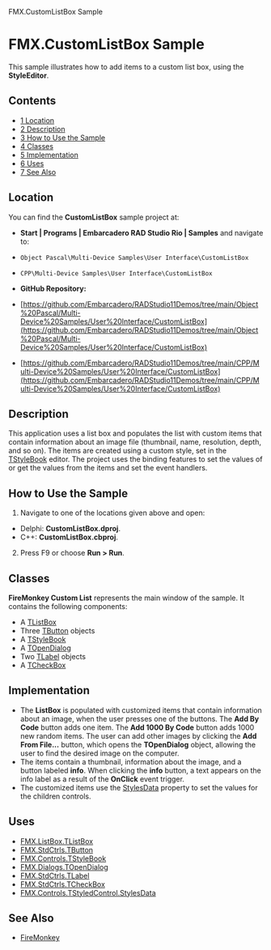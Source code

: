FMX.CustomListBox Sample[]()
# FMX.CustomListBox Sample 


This sample illustrates how to add items to a custom list box, using the **StyleEditor**.
## Contents



* [1 Location](#Location)
* [2 Description](#Description)
* [3 How to Use the Sample](#How_to_Use_the_Sample)
* [4 Classes](#Classes)
* [5 Implementation](#Implementation)
* [6 Uses](#Uses)
* [7 See Also](#See_Also)


## Location 

You can find the **CustomListBox** sample project at:
* **Start | Programs | Embarcadero RAD Studio Rio | Samples** and navigate to:

* `Object Pascal\Multi-Device Samples\User Interface\CustomListBox`
* `CPP\Multi-Device Samples\User Interface\CustomListBox`

* **GitHub Repository:**

* [https://github.com/Embarcadero/RADStudio11Demos/tree/main/Object%20Pascal/Multi-Device%20Samples/User%20Interface/CustomListBox](https://github.com/Embarcadero/RADStudio11Demos/tree/main/Object%20Pascal/Multi-Device%20Samples/User%20Interface/CustomListBox)
* [https://github.com/Embarcadero/RADStudio11Demos/tree/main/CPP/Multi-Device%20Samples/User%20Interface/CustomListBox](https://github.com/Embarcadero/RADStudio11Demos/tree/main/CPP/Multi-Device%20Samples/User%20Interface/CustomListBox)

## Description 

This application uses a list box and populates the list with custom items that contain information about an image file (thumbnail, name, resolution, depth, and so on). The items are created using a custom style, set in the [TStyleBook](http://docwiki.embarcadero.com/Libraries/en/FMX.Controls.TStyleBook) editor. The project uses the binding features to set the values of or get the values from the items and set the event handlers.
## How to Use the Sample 


1.  Navigate to one of the locations given above and open:

*  Delphi: **CustomListBox.dproj**.
*  C++: **CustomListBox.cbproj**.

2.  Press F9 or choose **Run > Run**.

## Classes 

**FireMonkey Custom List** represents the main window of the sample. It contains the following components:
*  A [TListBox](http://docwiki.embarcadero.com/Libraries/en/FMX.ListBox.TListBox)
*  Three [TButton](http://docwiki.embarcadero.com/Libraries/en/FMX.StdCtrls.TButton) objects
*  A [TStyleBook](http://docwiki.embarcadero.com/Libraries/en/FMX.Controls.TStyleBook)
*  A [TOpenDialog](http://docwiki.embarcadero.com/Libraries/en/FMX.Dialogs.TOpenDialog)
*  Two [TLabel](http://docwiki.embarcadero.com/Libraries/en/FMX.StdCtrls.TLabel) objects
*  A [TCheckBox](http://docwiki.embarcadero.com/Libraries/en/FMX.StdCtrls.TCheckBox)

## Implementation 


*  The **ListBox** is populated with customized items that contain information about an image, when the user presses one of the buttons. The **Add By Code** button adds one item. The **Add 1000 By Code** button adds 1000 new random items. The user can add other images by clicking the **Add From File...** button, which opens the **TOpenDialog** object, allowing the user to find the desired image on the computer.
*  The items contain a thumbnail, information about the image, and a button labeled **info**. When clicking the **info** button, a text appears on the info label as a result of the **OnClick** event trigger.
*  The customized items use the [StylesData](http://docwiki.embarcadero.com/Libraries/en/FMX.Controls.TStyledControl.StylesData) property to set the values for the children controls.

## Uses 


* [FMX.ListBox.TListBox](http://docwiki.embarcadero.com/Libraries/en/FMX.ListBox.TListBox)
* [FMX.StdCtrls.TButton](http://docwiki.embarcadero.com/Libraries/en/FMX.StdCtrls.TButton)
* [FMX.Controls.TStyleBook](http://docwiki.embarcadero.com/Libraries/en/FMX.Controls.TStyleBook)
* [FMX.Dialogs.TOpenDialog](http://docwiki.embarcadero.com/Libraries/en/FMX.Dialogs.TOpenDialog)
* [FMX.StdCtrls.TLabel](http://docwiki.embarcadero.com/Libraries/en/FMX.StdCtrls.TLabel)
* [FMX.StdCtrls.TCheckBox](http://docwiki.embarcadero.com/Libraries/en/FMX.StdCtrls.TCheckBox)
* [FMX.Controls.TStyledControl.StylesData](http://docwiki.embarcadero.com/Libraries/en/FMX.Controls.TStyledControl.StylesData)

## See Also 


* [FireMonkey](http://docwiki.embarcadero.com/RADStudio/en/FireMonkey)





